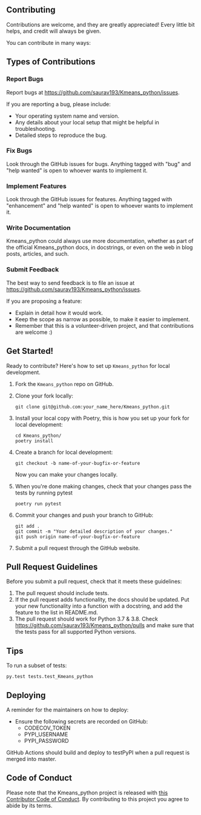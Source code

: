 
## Contributing

Contributions are welcome, and they are greatly appreciated! Every little bit
helps, and credit will always be given.

You can contribute in many ways:

## Types of Contributions


### Report Bugs

Report bugs at https://github.com/saurav193/Kmeans_python/issues.

If you are reporting a bug, please include:

* Your operating system name and version.
* Any details about your local setup that might be helpful in troubleshooting.
* Detailed steps to reproduce the bug.

### Fix Bugs

Look through the GitHub issues for bugs. Anything tagged with "bug" and "help
wanted" is open to whoever wants to implement it.

### Implement Features

Look through the GitHub issues for features. Anything tagged with "enhancement"
and "help wanted" is open to whoever wants to implement it.

### Write Documentation

Kmeans_python could always use more documentation, whether as part of the
official Kmeans_python docs, in docstrings, or even on the web in blog posts,
articles, and such.

### Submit Feedback

The best way to send feedback is to file an issue at https://github.com/saurav193/Kmeans_python/issues.

If you are proposing a feature:

* Explain in detail how it would work.
* Keep the scope as narrow as possible, to make it easier to implement.
* Remember that this is a volunteer-driven project, and that contributions
  are welcome :)

## Get Started!

Ready to contribute? Here's how to set up `Kmeans_python` for local development.

1. Fork the `Kmeans_python` repo on GitHub.

2. Clone your fork locally:

	```
	git clone git@github.com:your_name_here/Kmeans_python.git
	```

3. Install your local copy with Poetry, this is how you set up your fork for local development:

	```
	cd Kmeans_python/
	poetry install
	```

4. Create a branch for local development:

	```
	git checkout -b name-of-your-bugfix-or-feature
	```

   	Now you can make your changes locally.

5. When you're done making changes, check that your changes pass the tests by running pytest

	```
	poetry run pytest
	```

6. Commit your changes and push your branch to GitHub:

	```
	git add .
	git commit -m "Your detailed description of your changes."
	git push origin name-of-your-bugfix-or-feature
	```

7. Submit a pull request through the GitHub website.

## Pull Request Guidelines

Before you submit a pull request, check that it meets these guidelines:

1. The pull request should include tests.
2. If the pull request adds functionality, the docs should be updated. Put
   your new functionality into a function with a docstring, and add the
   feature to the list in README.md.
3. The pull request should work for Python 3.7 & 3.8. Check https://github.com/saurav193/Kmeans_python/pulls and make sure that the tests pass for all supported Python versions.

## Tips

To run a subset of tests:

```
py.test tests.test_Kmeans_python
```

## Deploying

A reminder for the maintainers on how to deploy:

- Ensure the following secrets are recorded on GitHub:
	- CODECOV_TOKEN	
	- PYPI_USERNAME
 	- PYPI_PASSWORD	

 GitHub Actions should build and deploy to testPyPI when a pull request is merged into master.

## Code of Conduct

Please note that the Kmeans_python project is released with [this Contributor Code of Conduct](CONDUCT.md). By contributing to this project you agree to abide by its terms.
